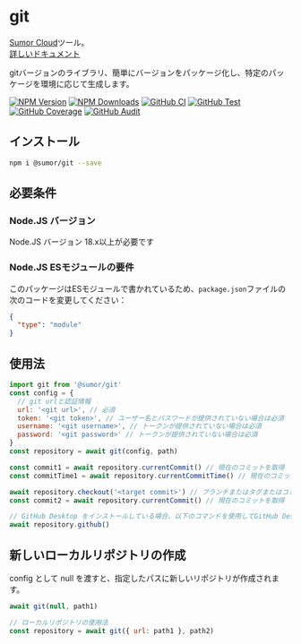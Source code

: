 # git

[Sumor Cloud](https://sumor.cloud)ツール。  
[詳しいドキュメント](https://sumor.cloud/git)

gitバージョンのライブラリ、簡単にバージョンをパッケージ化し、特定のパッケージを環境に応じて生成します。

[![NPM Version](https://img.shields.io/npm/v/@sumor/git?logo=npm&label=NPM)](https://www.npmjs.com/package/@sumor/git)
[![NPM Downloads](https://img.shields.io/npm/dw/@sumor/git?logo=npm&label=Downloads)](https://www.npmjs.com/package/@sumor/git)
[![GitHub CI](https://img.shields.io/github/actions/workflow/status/sumor-cloud/git/ci.yml?logo=github&label=CI)](https://github.com/sumor-cloud/git/actions/workflows/ci.yml)
[![GitHub Test](https://img.shields.io/github/actions/workflow/status/sumor-cloud/git/ut.yml?logo=github&label=Test)](https://github.com/sumor-cloud/git/actions/workflows/ut.yml)
[![GitHub Coverage](https://img.shields.io/github/actions/workflow/status/sumor-cloud/git/coverage.yml?logo=github&label=Coverage)](https://github.com/sumor-cloud/git/actions/workflows/coverage.yml)
[![GitHub Audit](https://img.shields.io/github/actions/workflow/status/sumor-cloud/git/audit.yml?logo=github&label=Audit)](https://github.com/sumor-cloud/git/actions/workflows/audit.yml)

## インストール

```bash
npm i @sumor/git --save
```

## 必要条件

### Node.JS バージョン

Node.JS バージョン 18.x以上が必要です

### Node.JS ESモジュールの要件

このパッケージはESモジュールで書かれているため、`package.json`ファイルの次のコードを変更してください：

```json
{
  "type": "module"
}
```

## 使用法

```javascript
import git from '@sumor/git'
const config = {
  // git urlと認証情報
  url: '<git url>', // 必須
  token: '<git token>', // ユーザー名とパスワードが提供されていない場合は必須
  username: '<git username>', // トークンが提供されていない場合は必須
  password: '<git password>' // トークンが提供されていない場合は必須
}
const repository = await git(config, path)

const commit1 = await repository.currentCommit() // 現在のコミットを取得
const commitTime1 = await repository.currentCommitTime() // 現在のコミットのタイムスタンプを取得（ミリ秒単位）

await repository.checkout('<target commit>') // ブランチまたはタグまたはコミットを指定できます
const commit2 = await repository.currentCommit() // 現在のコミットを取得

// GitHub Desktop をインストールしている場合、以下のコマンドを使用してGitHub Desktopで開くことができます
await repository.github()
```

## 新しいローカルリポジトリの作成

config として null を渡すと、指定したパスに新しいリポジトリが作成されます。

```javascript
await git(null, path1)

// ローカルリポジトリの使用法
const repository = await git({ url: path1 }, path2)
```
